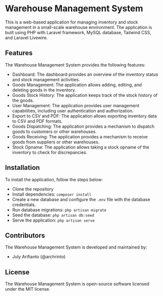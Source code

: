 # Warehouse Management System
This is a web-based application for managing inventory and stock management in a small-scale warehouse environment. The application is built using PHP with Laravel framework, MySQL database, Tailwind CSS, and Laravel Livewire.

## Features
The Warehouse Management System provides the following features:

- Dashboard: The dashboard provides an overview of the inventory status and stock management activities.
- Goods Management: The application allows adding, editing, and deleting goods in the inventory.
- Goods Stock History: The application keeps track of the stock history of the goods.
- User Management: The application provides user management capabilities, including user authentication and authorization.
- Export to CSV and PDF: The application allows exporting inventory data to CSV and PDF formats.
- Goods Dispatching: The application provides a mechanism to dispatch goods to customers or other warehouses.
- Goods Receiving: The application provides a mechanism to receive goods from suppliers or other warehouses.
- Stock Opname: The application allows taking a stock opname of the inventory to check for discrepancies.

## Installation
To install the application, follow the steps below:

- Clone the repository
- Install dependencies: `composer install`
- Create a new database and configure the `.env` file with the database credentials.
- Run database migrations: `php artisan migrate`
- Seed the database: `php artisan db:seed`
- Serve the application: `php artisan serve`

## Contributors
The Warehouse Management System is developed and maintained by:

- July Arifianto (@archrinto)

## License
The Warehouse Management System is open-source software licensed under the MIT license.
